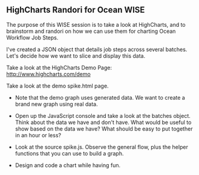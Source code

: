 HighCharts Randori for Ocean WISE
-----
The purpose of this WISE session is to take a look at HighCharts, and to brainstorm and randori on how we can use them for charting Ocean Workflow Job Steps.

I've created a JSON object that details job steps across several batches.  Let's decide how we want to slice and display this data.

Take a look at the HighCharts Demo Page:  http://www.highcharts.com/demo

Take a look at the demo spike.html page.
  - Note that the demo graph uses generated data.  We want to create a brand new graph using real data.
  - Open up the JavaScript console and take a look at the batches object.  Think about the data we have and don't have.  What would be useful to show based on the data we have?  What should be easy to put together in an hour or less?
  
  - Look at the source spike.js.  Observe the general flow, plus the helper functions that you can use to build a graph.
  
  - Design and code a chart while having fun.